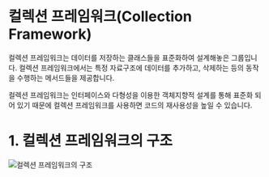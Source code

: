 # 컬렉션 프레임워크(Collection Framework)

컬렉션 프레임워크는 데이터를 저장하는 클래스들을 표준화하여 설계해놓은 그룹입니다. 컬렉션 프레임워크에서는 특정 자료구조에 데이터를 추가하고, 삭제하는 등의 동작을 수행하는 메서드들을 제공합니다.

컬렉션 프레임워크는 인터페이스와 다형성을 이용한 객체지향적 설계를 통해 표준화 되어 있기 때문에 컬렉션 프레임워크를 사용하면 코드의 재사용성을 높일 수 있습니다.

# 1. 컬렉션 프레임워크의 구조

![컬렉션 프레임워크의 구조](https://velog.velcdn.com/images/jgone2/post/c33a8098-58f5-4382-b9e9-27b8f6ec6091/image.png)
